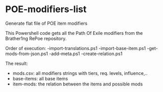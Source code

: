 # POE-modifiers-list
Generate flat file of POE item modifiers

This Powershell code gets all the Path Of Exile modifiers from the Brather1ng RePoe repository.

Order of execution:
-import-translations.ps1
-import-base-item.ps1
-get-mods-from-json.ps1
-add-meta.ps1
-create-relation.ps1

The result:
- mods.csv: all modifiers strings with tiers, req. levels, influence,..
- base-items: all base items
- item-mods: the relation between the items and possible mods

